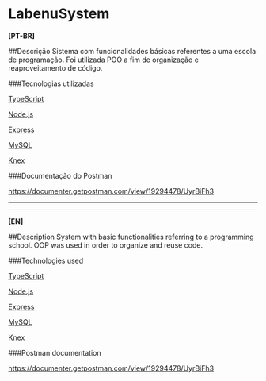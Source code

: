 # LabenuSystem

**[PT-BR]**

##Descrição
Sistema com funcionalidades básicas referentes a uma escola de programação. Foi utilizada POO a fim de organização e reaproveitamento de código.

###Tecnologias utilizadas

[TypeScript](https://www.typescriptlang.org/ "TypeScript")

[Node.js](https://nodejs.org/en/ "Node.js")

[Express](http://expressjs.com/ "Express")

[MySQL](https://www.mysql.com/ "MySQL")

[Knex](http://knexjs.org/ "Knex")

###Documentação do Postman

https://documenter.getpostman.com/view/19294478/UyrBiFh3

---
____


**[EN]**

##Description
System with basic functionalities referring to a programming school. OOP was used in order to organize and reuse code.

###Technologies used

[TypeScript](https://www.typescriptlang.org/ "TypeScript")

[Node.js](https://nodejs.org/en/ "Node.js")

[Express](http://expressjs.com/ "Express")

[MySQL](https://www.mysql.com/ "MySQL")

[Knex](http://knexjs.org/ "Knex")

###Postman documentation

https://documenter.getpostman.com/view/19294478/UyrBiFh3
